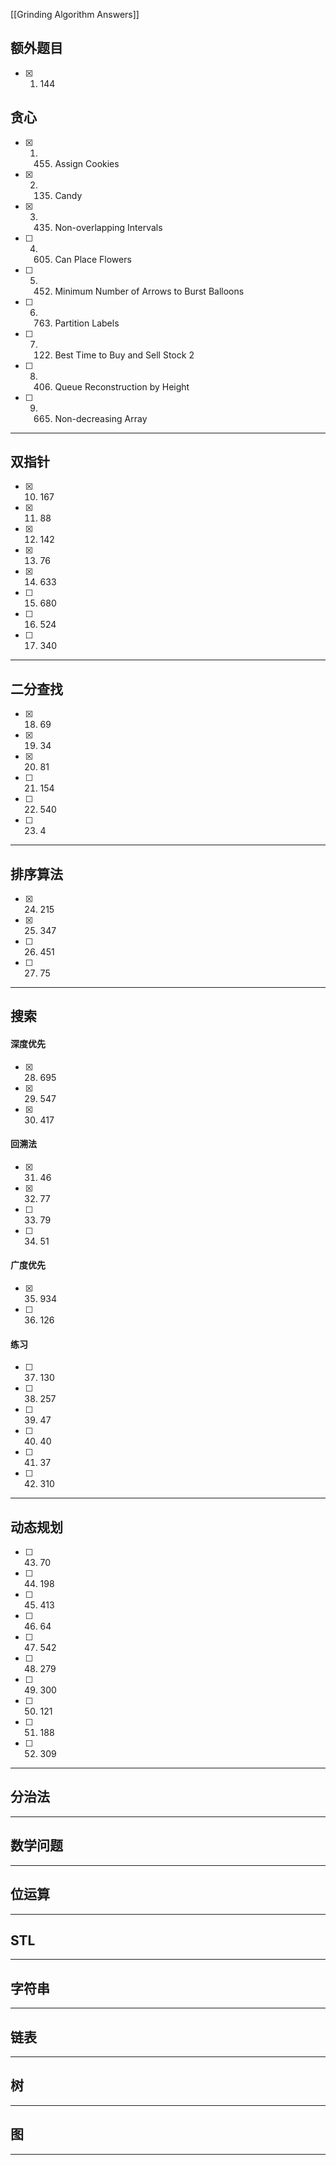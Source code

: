 [[Grinding Algorithm Answers]]
## 额外题目
- [x] 1. 144
## 贪心
- [x] 1. 455. Assign Cookies 
- [x] 2. 135. Candy
- [x] 3. 435. Non-overlapping Intervals
- [ ] 4. 605. Can Place Flowers
- [ ] 5. 452. Minimum Number of Arrows to Burst Balloons
- [ ] 6. 763. Partition Labels
- [ ] 7. 122. Best Time to Buy and Sell Stock 2
- [ ] 8. 406. Queue Reconstruction by Height
- [ ] 9. 665. Non-decreasing Array
----
## 双指针
- [x] 10. 167
- [x] 11. 88
- [x] 12. 142
- [x] 13. 76
- [x] 14. 633
- [ ] 15. 680
- [ ] 16. 524
- [ ] 17. 340
----
## 二分查找
- [x] 18. 69
- [x] 19. 34
- [x] 20. 81
- [ ] 21. 154
- [ ] 22. 540
- [ ] 23. 4
----
## 排序算法
- [x] 24. 215
- [x] 25. 347
- [ ] 26. 451
- [ ] 27. 75
----
## 搜索
#### 深度优先
- [x] 28. 695
- [x] 29. 547
- [x] 30. 417
#### 回溯法
- [x] 31. 46
- [x] 32. 77
- [ ] 33. 79
- [ ] 34. 51
#### 广度优先
- [x] 35. 934
- [ ] 36. 126
#### 练习
- [ ] 37. 130
- [ ] 38. 257
- [ ] 39. 47
- [ ] 40. 40
- [ ] 41. 37
- [ ] 42. 310
----
## 动态规划
- [ ] 43. 70
- [ ] 44. 198
- [ ] 45. 413
- [ ] 46. 64
- [ ] 47. 542
- [ ] 48. 279
- [ ] 49. 300
- [ ] 50. 121
- [ ] 51. 188
- [ ] 52. 309
----
## 分治法
----
## 数学问题
----
## 位运算
----
## STL
----
## 字符串
----
## 链表
----
## 树
----
## 图
----
 